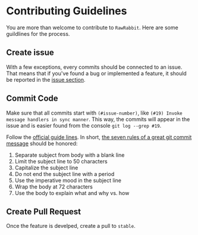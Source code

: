 # Contributing Guidelines

You are more than welcome to contribute to `RawRabbit`. Here are some guildlines for the process.

## Create issue
With a few exceptions, every commits should be connected to an issue. That means that if you've found a bug or implemented a feature, it should be reported in the [issue section](https://github.com/pardahlman/RawRabbit/issues).

## Commit Code
Make sure that all commits start with `(#issue-number)`, like `(#19) Invoke message handlers in sync manner`. This way, the commits will appear in the issue and is easier found from the console `git log --grep #19`.

Follow the [official guide lines](https://www.git-scm.com/book/en/v2/Distributed-Git-Contributing-to-a-Project#Commit-Guidelines). In short, [the seven rules of a great git commit message](http://chris.beams.io/posts/git-commit/) should be honored:

1. Separate subject from body with a blank line
2. Limit the subject line to 50 characters
3. Capitalize the subject line
4. Do not end the subject line with a period
5. Use the imperative mood in the subject line
6. Wrap the body at 72 characters
7. Use the body to explain what and why vs. how

## Create Pull Request
Once the feature is develped, create a pull to `stable`.